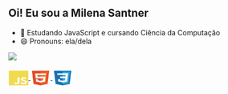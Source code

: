 ## Oi! Eu sou a Milena Santner

- 🌱 Estudando JavaScript e cursando Ciência da Computação
- 😄 Pronouns: ela/dela

<div>
  <a href="https://github.com/milesantner">
    <img height="180em" src="https://github-readme-stats.vercel.app/api?username=milesantner&show_icons=true&theme=radical">
<!--     <img height="180em" src="https://![Top Langs](https://github-readme-stats.vercel.app/api/top-langs/?username=milesantner&langs_count=8)"> -->
</div>

<div style="display: inline_block"><br>
  <img align="center" alt="Rafa-Js" height="30" width="40" src="https://raw.githubusercontent.com/devicons/devicon/master/icons/javascript/javascript-plain.svg">
  <img align="center" alt="Rafa-HTML" height="30" width="40" src="https://raw.githubusercontent.com/devicons/devicon/master/icons/html5/html5-original.svg">
  <img align="center" alt="Rafa-CSS" height="30" width="40" src="https://raw.githubusercontent.com/devicons/devicon/master/icons/css3/css3-original.svg">
</div>

<!-- ![Snake animation](https://github.com/rafaballerini/blob/output/github-contribution-grid-snake.svg) -->
